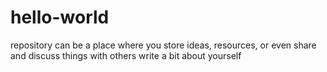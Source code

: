 # hello-world
repository can be a place where you store ideas, resources, or even share and discuss things with others
write a bit about yourself
